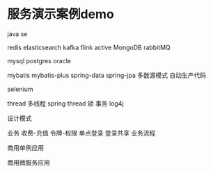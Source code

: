 # 服务演示案例demo
java se

redis
elasticsearch
kafka
flink
active
MongoDB
rabbitMQ

mysql
postgres
oracle

mybatis
mybatis-plus
spring-data
spring-jpa
多数源模式
自动生产代码

selenium

thread 多线程
spring thread
锁
事务
log4j

设计模式

业务
收费-充值
令牌-权限
单点登录
登录共享
业务流程


商用单例应用

商用微服务应用